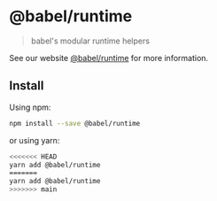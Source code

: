 # @babel/runtime

> babel's modular runtime helpers

See our website [@babel/runtime](https://babeljs.io/docs/en/babel-runtime) for more information.

## Install

Using npm:

```sh
npm install --save @babel/runtime
```

or using yarn:

```sh
<<<<<<< HEAD
yarn add @babel/runtime
=======
yarn add @babel/runtime 
>>>>>>> main
```

